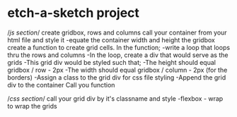 # etch-a-sketch project

/_js section_/
create gridbox, rows and columns
call your container from your html file and style it
-equate the container width and height the gridbox
create a function to create grid cells. In the function;
-write a loop that loops thru the rows and columns
-In the loop, create a div that would serve as the grids
-This grid div would be styled such that;
-The height should equal gridbox / row - 2px
-The width should equal gridbox / column - 2px (for the borders)
-Assign a class to the grid div for css file styling
-Append the grid div to the container
Call you function

/_css section_/
call your grid div by it's classname and style
-flexbox - wrap to wrap the grids
